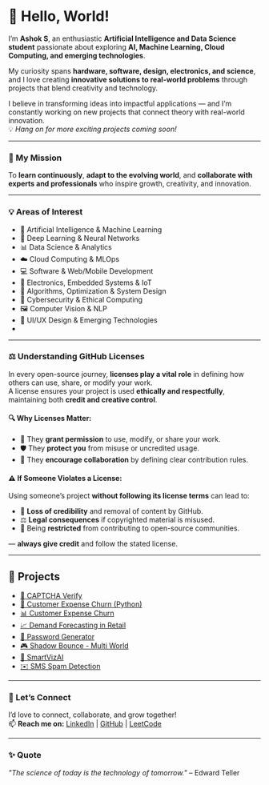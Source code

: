 # 👋 Hello, World!

I’m **Ashok S**, an enthusiastic **Artificial Intelligence and Data Science student** passionate about exploring **AI, Machine Learning, Cloud Computing, and emerging technologies**.  

My curiosity spans **hardware, software, design, electronics, and science**, and I love creating **innovative solutions to real-world problems** through projects that blend creativity and technology.  

I believe in transforming ideas into impactful applications — and I’m constantly working on new projects that connect theory with real-world innovation.  
💡 *Hang on for more exciting projects coming soon!*

---

### 🚀 My Mission
To **learn continuously**, **adapt to the evolving world**, and **collaborate with experts and professionals** who inspire growth, creativity, and innovation.

---

### 💡 Areas of Interest
- 🤖 Artificial Intelligence & Machine Learning  
- 🧠 Deep Learning & Neural Networks  
- 📊 Data Science & Analytics  
- ☁️ Cloud Computing & MLOps  
- 💻 Software & Web/Mobile Development  
- 🔌 Electronics, Embedded Systems & IoT  
- 🧮 Algorithms, Optimization & System Design  
- 🔐 Cybersecurity & Ethical Computing  
- 🖼️ Computer Vision & NLP  
- 🎨 UI/UX Design & Emerging Technologies
- 
---

### ⚖️ Understanding GitHub Licenses

In every open-source journey, **licenses play a vital role** in defining how others can use, share, or modify your work.  
A license ensures your project is used **ethically and respectfully**, maintaining both **credit and creative control**.  

#### 🔍 Why Licenses Matter:
- 🧩 They **grant permission** to use, modify, or share your work.  
- 🛡️ They **protect you** from misuse or uncredited usage.  
- 🤝 They **encourage collaboration** by defining clear contribution rules.  

#### ⚠️ If Someone Violates a License:
Using someone’s project **without following its license terms** can lead to:
- 📛 **Loss of credibility** and removal of content by GitHub.  
- ⚖️ **Legal consequences** if copyrighted material is misused.  
- 🚫 Being **restricted** from contributing to open-source communities.  

— **always give credit** and follow the stated license.

---

## 🚀 Projects

- [🧩 CAPTCHA Verify](https://github.com/Ashok-777/CAPTCHA-Verify)
- [💸 Customer Expense Churn (Python)](https://github.com/Ashok-777/CustomerExpenseChurn-py)
- [📊 Customer Expense Churn](https://github.com/Ashok-777/CustomerExpenseChurn)
- [📈 Demand Forecasting in Retail](https://github.com/Ashok-777/Demand-Forecasting-in-Retail)
- [🔐 Password Generator](https://github.com/Ashok-777/PasswordGenerator)
- [🎮 Shadow Bounce - Multi World](https://github.com/Ashok-777/ShadowBounce-Game)
- [🤖 SmartVizAI](https://github.com/Ashok-777/SmartVizAI)
- [✉️ SMS Spam Detection](https://github.com/Ashok-777/SMS-SpamDetection)
---

### 🤝 Let’s Connect
I’d love to connect, collaborate, and grow together!  
📫 **Reach me on:** [LinkedIn](https://www.linkedin.com/in/ashok-s-844a46387) | [GitHub](https://github.com/Ashok-777) | [LeetCode](https://leetcode.com/ASHOK_777/)

---
### ✨ Quote
*"The science of today is the technology of tomorrow."* – Edward Teller

